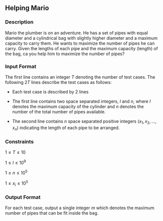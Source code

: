 ## Helping Mario

### Description

Mario the plumber is on an adventure.
He has a set of pipes with equal diameter and a cylindrical bag with slightly higher diameter and a maximum capacity to carry them.
He wants to maximize the number of pipes he can carry.
Given the lengths of each pipe and the maximum capacity (length) of the bag, ca you help him to maximize the number of pipes?

### Input Format

The first line contains an integer $`T`$ denoting the number of test cases. The following $`2T`$ lines describe the test cases as follows:

- Each test case is described by 2 lines

- The first line contains two space separated integers, $`l`$ and $`n`$, where $`l`$ denotes the maximum capacity of the cylinder and $`n`$ denotes the number of the total number of pipes available.

- The second line contains $`n`$ space separated positive integers $`(x_1,x_2,\dots,x_n)`$ indicating the length of each pipe to be arranged.

### Constraints

$`1 \leq T \leq 10`$

$`1 \leq l \leq 10^9`$

$`1 \leq n \leq 10^5`$

$`1 \leq x_i \leq 10^5`$

### Output Format

For each test case, output a single integer $`m`$ which denotes the maximum number of pipes that can be fit inside the bag.
